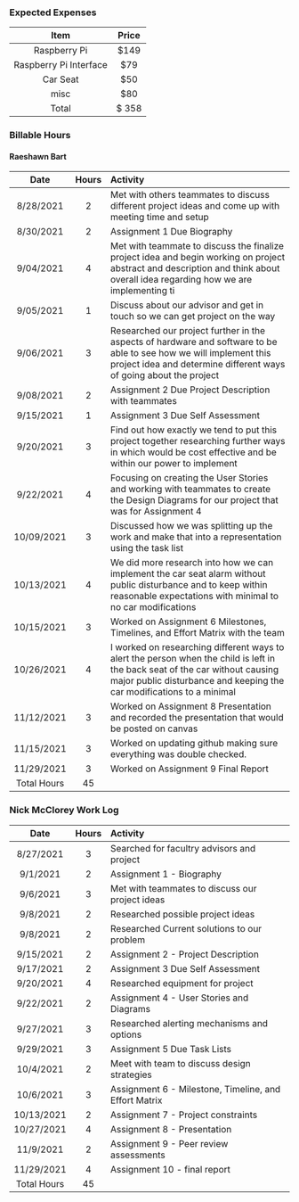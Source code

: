 
### Expected Expenses
| Item | Price
| :---: |  :---: |
Raspberry Pi | $149 |
Raspberry Pi Interface | $79 |
Car Seat  | $50 |
misc |$80|
Total | $ 358|



### Billable Hours

#### Raeshawn Bart
Date | Hours | Activity |
| :---: |  :---: | :--- |
8/28/2021 | 2 | Met with others teammates to discuss different project ideas and come up with meeting time and setup |
8/30/2021 |  2  | Assignment 1 Due Biography |
9/04/2021 | 4 | Met with teammate to discuss the finalize project idea and begin working on project abstract and description and think about overall idea regarding how we are implementing ti |
9/05/2021 | 1 |Discuss about our advisor and get in touch so we can get project on the way |
9/06/2021 | 3 | Researched our project further in the aspects of hardware and software to be able to see how we will implement this project idea and determine different ways of going about the project|
9/08/2021 | 2 | Assignment 2 Due Project Description with teammates |
9/15/2021 | 1 | Assignment 3 Due Self Assessment |
9/20/2021 | 3 | Find out how exactly we tend to put this project together researching further ways in which would be cost effective and be within our power to implement 
9/22/2021 | 4 | Focusing  on creating the User Stories and working with teammates to create the Design Diagrams for our project that was for Assignment 4 |
10/09/2021 | 3 | Discussed how we was splitting up the work and make that into a representation using the task list |
10/13/2021 | 4 | We did more research into how we can implement the car seat alarm without public disturbance and to keep within reasonable expectations with minimal to no car modifications  |
10/15/2021 | 3 | Worked on Assignment 6 Milestones, Timelines, and Effort Matrix with the team |
10/26/2021 | 4| I worked on researching different ways to alert the person when the child is left in the back seat of the car without causing major public disturbance and keeping the car modifications to a minimal  |
11/12/2021 | 3 | Worked on Assignment 8 Presentation and recorded the presentation  that would be posted on canvas|
11/15/2021 | 3 | Worked on updating github making sure everything was double checked.|
11/29/2021 | 3 | Worked on Assignment 9 Final Report |
Total Hours | 45 | 

### Nick McClorey Work Log
Date | Hours | Activity |
| :---: |  :---: | :--- |
8/27/2021 | 3 | Searched for facultry advisors and project |
9/1/2021 | 2 | Assignment 1 - Biography |
9/6/2021 | 3 | Met with teammates to discuss our project ideas |
9/8/2021 | 2 | Researched possible project ideas|
9/8/2021 | 2 | Researched Current solutions to our problem |
9/15/2021 | 2 | Assignment 2 - Project Description |
9/17/2021 | 2 | Assignment 3 Due Self Assessment |
9/20/2021 | 4 | Researched equipment for project|
9/22/2021 | 2 | Assignment 4 - User Stories and Diagrams|
9/27/2021 | 3 | Researched alerting mechanisms and options|
9/29/2021 | 3 | Assignment 5 Due Task Lists |
10/4/2021 | 2 | Meet with team to discuss design strategies |
10/6/2021 | 3 | Assignment 6 - Milestone, Timeline, and Effort Matrix |
10/13/2021 | 2 | Assignment 7 - Project constraints |
10/27/2021 | 4 | Assignment 8 - Presentation
11/9/2021 | 2 | Assignment 9 - Peer review assessments
11/29/2021 | 4 | Assignment 10 - final report |
Total Hours | 45 | 
